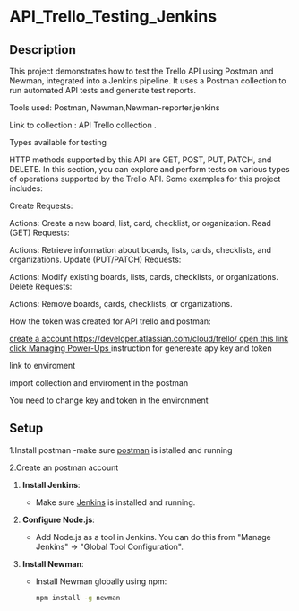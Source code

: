 # API_Trello_Testing_Jenkins


## Description

This project demonstrates how to test the Trello API using Postman and Newman, integrated into a Jenkins pipeline. It uses a Postman collection to run automated API tests and generate test reports.

Tools used: Postman, Newman,Newman-reporter,jenkins

Link to collection : API Trello collection .

Types available for testing

HTTP methods supported by this API are GET, POST, PUT, PATCH, and DELETE. In this section, you can explore and perform tests on various types of operations supported by the Trello API. Some examples for this project includes:

Create Requests:

Actions: Create a new board, list, card, checklist, or organization.
Read (GET) Requests:

Actions: Retrieve information about boards, lists, cards, checklists, and organizations.
Update (PUT/PATCH) Requests:

Actions: Modify existing boards, lists, cards, checklists, or organizations.
Delete Requests:

Actions: Remove boards, cards, checklists, or organizations.









How the token was created for API trello and postman:

[create a account 
https://developer.atlassian.com/cloud/trello/ open this link
click Managing Power-Ups
](https://developer.atlassian.com/cloud/trello/guides/power-ups/managing-power-ups/) instruction for genereate apy key and token

link to enviroment

import collection and enviroment in the postman

You need to change key and token in the environment





## Setup

1.Install postman
-make sure [postman](https://www.postman.com/) is istalled and running

2.Create an postman account

1. **Install Jenkins**:
   - Make sure [Jenkins](https://www.jenkins.io/) is installed and running.

2. **Configure Node.js**:
   - Add Node.js as a tool in Jenkins. You can do this from "Manage Jenkins" -> "Global Tool Configuration".

3. **Install Newman**:
   - Install Newman globally using npm:
     ```bash
     npm install -g newman
     ```

